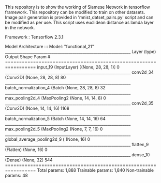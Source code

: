
This repository is to show the working of Siamese Network in tensorflow framework. This repository can be modified to train on other datasets.
Image pair generation is provided in 'mnist_datset_pairs.py' script and can be modified as per use.
This script uses euclidean distance as lamda layer in the network.


Framework : Tensorflow 2.3.1

Model Architecture	:::		Model: "functional_21"
					_________________________________________________________________
					Layer (type)                 Output Shape              Param #   
					=================================================================
					input_19 (InputLayer)        [(None, 28, 28, 1)]       0         
					_________________________________________________________________
					conv2d_34 (Conv2D)           (None, 28, 28, 8)         80        
					_________________________________________________________________
					batch_normalization_4 (Batch (None, 28, 28, 8)         32        
					_________________________________________________________________
					max_pooling2d_4 (MaxPooling2 (None, 14, 14, 8)         0         
					_________________________________________________________________
					conv2d_35 (Conv2D)           (None, 14, 14, 16)        1168      
					_________________________________________________________________
					batch_normalization_5 (Batch (None, 14, 14, 16)        64        
					_________________________________________________________________
					max_pooling2d_5 (MaxPooling2 (None, 7, 7, 16)          0         
					_________________________________________________________________
					global_average_pooling2d_9 ( (None, 16)                0         
					_________________________________________________________________
					flatten_9 (Flatten)          (None, 16)                0         
					_________________________________________________________________
					dense_10 (Dense)             (None, 32)                544       
					=================================================================
					Total params: 1,888
					Trainable params: 1,840
					Non-trainable params: 48


